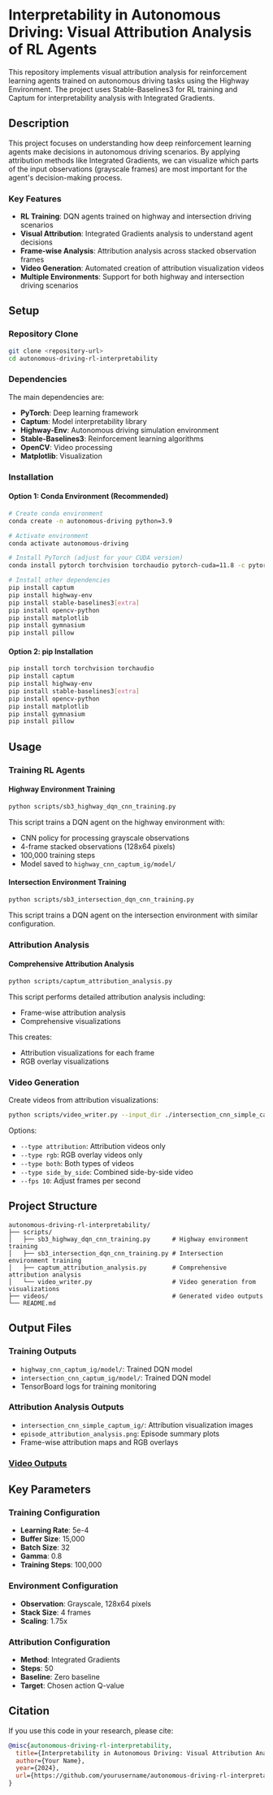 # Interpretability in Autonomous Driving: Visual Attribution Analysis of RL Agents

This repository implements visual attribution analysis for reinforcement learning agents trained on autonomous driving tasks using the Highway Environment. The project uses Stable-Baselines3 for RL training and Captum for interpretability analysis with Integrated Gradients.

## Description

This project focuses on understanding how deep reinforcement learning agents make decisions in autonomous driving scenarios. By applying attribution methods like Integrated Gradients, we can visualize which parts of the input observations (grayscale frames) are most important for the agent's decision-making process.

### Key Features

- **RL Training**: DQN agents trained on highway and intersection driving scenarios
- **Visual Attribution**: Integrated Gradients analysis to understand agent decisions
- **Frame-wise Analysis**: Attribution analysis across stacked observation frames
- **Video Generation**: Automated creation of attribution visualization videos
- **Multiple Environments**: Support for both highway and intersection driving scenarios

## Setup

### Repository Clone

```bash
git clone <repository-url>
cd autonomous-driving-rl-interpretability
```

### Dependencies

The main dependencies are:

- **PyTorch**: Deep learning framework
- **Captum**: Model interpretability library
- **Highway-Env**: Autonomous driving simulation environment
- **Stable-Baselines3**: Reinforcement learning algorithms
- **OpenCV**: Video processing
- **Matplotlib**: Visualization

### Installation

#### Option 1: Conda Environment (Recommended)

```bash
# Create conda environment
conda create -n autonomous-driving python=3.9

# Activate environment
conda activate autonomous-driving

# Install PyTorch (adjust for your CUDA version)
conda install pytorch torchvision torchaudio pytorch-cuda=11.8 -c pytorch -c nvidia

# Install other dependencies
pip install captum
pip install highway-env
pip install stable-baselines3[extra]
pip install opencv-python
pip install matplotlib
pip install gymnasium
pip install pillow
```

#### Option 2: pip Installation

```bash
pip install torch torchvision torchaudio
pip install captum
pip install highway-env
pip install stable-baselines3[extra]
pip install opencv-python
pip install matplotlib
pip install gymnasium
pip install pillow
```

## Usage

### Training RL Agents

#### Highway Environment Training

```bash
python scripts/sb3_highway_dqn_cnn_training.py
```

This script trains a DQN agent on the highway environment with:
- CNN policy for processing grayscale observations
- 4-frame stacked observations (128x64 pixels)
- 100,000 training steps
- Model saved to `highway_cnn_captum_ig/model/`

#### Intersection Environment Training

```bash
python scripts/sb3_intersection_dqn_cnn_training.py
```

This script trains a DQN agent on the intersection environment with similar configuration.

### Attribution Analysis

#### Comprehensive Attribution Analysis

```bash
python scripts/captum_attribution_analysis.py
```

This script performs detailed attribution analysis including:
- Frame-wise attribution analysis
- Comprehensive visualizations

This creates:
- Attribution visualizations for each frame
- RGB overlay visualizations

### Video Generation

Create videos from attribution visualizations:

```bash
python scripts/video_writer.py --input_dir ./intersection_cnn_simple_captum_ig --output_dir ./videos --type both
```

Options:
- `--type attribution`: Attribution videos only
- `--type rgb`: RGB overlay videos only  
- `--type both`: Both types of videos
- `--type side_by_side`: Combined side-by-side video
- `--fps 10`: Adjust frames per second

## Project Structure

```
autonomous-driving-rl-interpretability/
├── scripts/
│   ├── sb3_highway_dqn_cnn_training.py      # Highway environment training
│   ├── sb3_intersection_dqn_cnn_training.py # Intersection environment training
│   ├── captum_attribution_analysis.py       # Comprehensive attribution analysis
│   └── video_writer.py                      # Video generation from visualizations
├── videos/                                  # Generated video outputs
└── README.md
```

## Output Files

### Training Outputs
- `highway_cnn_captum_ig/model/`: Trained DQN model
- `intersection_cnn_captum_ig/model/`: Trained DQN model
- TensorBoard logs for training monitoring

### Attribution Analysis Outputs
- `intersection_cnn_simple_captum_ig/`: Attribution visualization images
- `episode_attribution_analysis.png`: Episode summary plots
- Frame-wise attribution maps and RGB overlays

### [Video Outputs](https://drive.google.com/drive/folders/1F78om50xGEFokI1EcEUmmWazoyRvZZzo?usp=drive_link)


## Key Parameters

### Training Configuration
- **Learning Rate**: 5e-4
- **Buffer Size**: 15,000
- **Batch Size**: 32
- **Gamma**: 0.8
- **Training Steps**: 100,000

### Environment Configuration
- **Observation**: Grayscale, 128x64 pixels
- **Stack Size**: 4 frames
- **Scaling**: 1.75x

### Attribution Configuration
- **Method**: Integrated Gradients
- **Steps**: 50
- **Baseline**: Zero baseline
- **Target**: Chosen action Q-value

## Citation

If you use this code in your research, please cite:

```bibtex
@misc{autonomous-driving-rl-interpretability,
  title={Interpretability in Autonomous Driving: Visual Attribution Analysis of RL Agents},
  author={Your Name},
  year={2024},
  url={https://github.com/yourusername/autonomous-driving-rl-interpretability}
}
```
